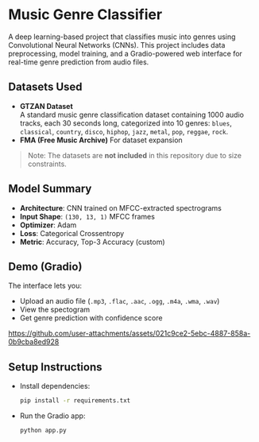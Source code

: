 # Music Genre Classifier

A deep learning-based project that classifies music into genres using Convolutional Neural Networks (CNNs). This project includes data preprocessing, model training, and a Gradio-powered web interface for real-time genre prediction from audio files.

## Datasets Used

- **GTZAN Dataset**  
  A standard music genre classification dataset containing 1000 audio tracks, each 30 seconds long, categorized into 10 genres:
  `blues`, `classical`, `country`, `disco`, `hiphop`, `jazz`, `metal`, `pop`, `reggae`, `rock`.
- **FMA (Free Music Archive)**
  For dataset expansion

> Note: The datasets are **not included** in this repository due to size constraints.

## Model Summary

- **Architecture**: CNN trained on MFCC-extracted spectrograms
- **Input Shape**: `(130, 13, 1)` MFCC frames
- **Optimizer**: Adam
- **Loss**: Categorical Crossentropy
- **Metric**: Accuracy, Top-3 Accuracy (custom)

## Demo (Gradio)

The interface lets you:
- Upload an audio file (`.mp3`, `.flac`, `.aac`, `.ogg`, `.m4a`, `.wma`, `.wav`)
- View the spectogram
- Get genre prediction with confidence score

https://github.com/user-attachments/assets/021c9ce2-5ebc-4887-858a-0b9cba8ed928

## Setup Instructions

- Install dependencies:
  ```bash
  pip install -r requirements.txt
- Run the Gradio app:
  ```bash
  python app.py
